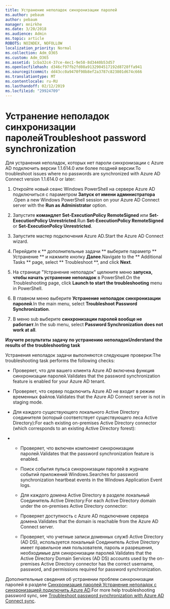 ```yaml
---
title: Устранение неполадок синхронизации паролей
ms.author: pebaum
author: pebaum
manager: mnirkhe
ms.date: 3/20/2018
ms.audience: Admin
ms.topic: article
ROBOTS: NOINDEX, NOFOLLOW
localization_priority: Normal
ms.collection: Adm_O365
ms.custom: Adm_O365
ms.assetid: 1cba32c4-37ce-4ec1-9e58-8d3440b53d57
ms.openlocfilehash: d346cf97fb2fd08a9132904517192d8728ffa941
ms.sourcegitcommit: dd43cc0a9470f98b8ef2a3787c823801d674c666
ms.translationtype: MT
ms.contentlocale: ru-RU
ms.lasthandoff: 02/12/2019
ms.locfileid: "29924709"
---
```

# <a name="troubleshoot-password-synchronization"></a><span data-ttu-id="b6cf7-102">Устранение неполадок синхронизации паролей</span><span class="sxs-lookup"><span data-stu-id="b6cf7-102">Troubleshoot password synchronization</span></span>

<span data-ttu-id="b6cf7-103">Для устранения неполадок, которых нет пароли синхронизации с Azure AD подключить версии 1.1.614.0 или более поздней версии:</span><span class="sxs-lookup"><span data-stu-id="b6cf7-103">To troubleshoot issues where no passwords are synchronized with Azure AD Connect version 1.1.614.0 or later:</span></span>
  
1. <span data-ttu-id="b6cf7-104">Откройте новый сеанс Windows PowerShell на сервере Azure AD подключиться с параметром **Запуск от имени администратора** .</span><span class="sxs-lookup"><span data-stu-id="b6cf7-104">Open a new Windows PowerShell session on your Azure AD Connect server with the **Run as Administrator** option.</span></span> 
    
2. <span data-ttu-id="b6cf7-105">Запустите **командлет Set-ExecutionPolicy RemoteSigned** или **Set-ExecutionPolicy Unrestricted**.</span><span class="sxs-lookup"><span data-stu-id="b6cf7-105">Run **Set-ExecutionPolicy RemoteSigned** or **Set-ExecutionPolicy Unrestricted**.</span></span> 
    
3. <span data-ttu-id="b6cf7-106">Запустите мастер подключения Azure AD.</span><span class="sxs-lookup"><span data-stu-id="b6cf7-106">Start the Azure AD Connect wizard.</span></span>
    
4. <span data-ttu-id="b6cf7-107">Перейдите к \*\* дополнительные задачи \*\* выберите параметр \*\* Устранение \*\* и нажмите кнопку **Далее**.</span><span class="sxs-lookup"><span data-stu-id="b6cf7-107">Navigate to the \*\* Additional Tasks \*\* page, select \*\* Troubleshoot \*\*, and click **Next**.</span></span> 
    
5. <span data-ttu-id="b6cf7-108">На странице "Устранение неполадок" щелкните меню **запуска, чтобы начать устранение неполадок** в PowerShell.</span><span class="sxs-lookup"><span data-stu-id="b6cf7-108">On the Troubleshooting page, click **Launch to start the troubleshooting** menu in PowerShell.</span></span> 
    
6. <span data-ttu-id="b6cf7-109">В главном меню выберите **Устранение неполадок синхронизации паролей**.</span><span class="sxs-lookup"><span data-stu-id="b6cf7-109">In the main menu, select **Troubleshoot Password Synchronization**.</span></span> 
    
7. <span data-ttu-id="b6cf7-110">В меню sub выберите **синхронизации паролей вообще не работает**.</span><span class="sxs-lookup"><span data-stu-id="b6cf7-110">In the sub menu, select **Password Synchronization does not work at all**.</span></span> 
    
 <span data-ttu-id="b6cf7-111">**Изучите результаты задачу по устранению неполадок**</span><span class="sxs-lookup"><span data-stu-id="b6cf7-111">**Understand the results of the troubleshooting task**</span></span>
  
<span data-ttu-id="b6cf7-112">Устранения неполадок задачи выполняются следующие проверки:</span><span class="sxs-lookup"><span data-stu-id="b6cf7-112">The troubleshooting task performs the following checks:</span></span>
  
- <span data-ttu-id="b6cf7-113">Проверяет, что для вашего клиента Azure AD включена функция синхронизации паролей.</span><span class="sxs-lookup"><span data-stu-id="b6cf7-113">Validates that the password synchronization feature is enabled for your Azure AD tenant.</span></span>
    
- <span data-ttu-id="b6cf7-114">Проверяет, что сервер подключить Azure AD не входит в режим временных файлов.</span><span class="sxs-lookup"><span data-stu-id="b6cf7-114">Validates that the Azure AD Connect server is not in staging mode.</span></span>
    
- <span data-ttu-id="b6cf7-115">Для каждого существующего локального Active Directory соединителя (который соответствует существующего леса Active Directory):</span><span class="sxs-lookup"><span data-stu-id="b6cf7-115">For each existing on-premises Active Directory connector (which corresponds to an existing Active Directory forest):</span></span>
    
- 
  - <span data-ttu-id="b6cf7-116">Проверяет, что включен компонент синхронизации паролей.</span><span class="sxs-lookup"><span data-stu-id="b6cf7-116">Validates that the password synchronization feature is enabled.</span></span>
    
  - <span data-ttu-id="b6cf7-117">Поиск события пульса синхронизации паролей в журнале событий приложений Windows.</span><span class="sxs-lookup"><span data-stu-id="b6cf7-117">Searches for password synchronization heartbeat events in the Windows Application Event logs.</span></span>
    
  - <span data-ttu-id="b6cf7-118">Для каждого домена Active Directory в разделе локальный Соединитель Active Directory:</span><span class="sxs-lookup"><span data-stu-id="b6cf7-118">For each Active Directory domain under the on-premises Active Directory connector:</span></span>
    
  - <span data-ttu-id="b6cf7-119">Проверяет доступность с Azure AD подключение сервера домена.</span><span class="sxs-lookup"><span data-stu-id="b6cf7-119">Validates that the domain is reachable from the Azure AD Connect server.</span></span>
    
  - <span data-ttu-id="b6cf7-120">Проверяет, что учетные записи доменных служб Active Directory (AD DS), используется локальный Соединитель Active Directory имеет правильное имя пользователя, пароль и разрешения, необходимые для синхронизации паролей.</span><span class="sxs-lookup"><span data-stu-id="b6cf7-120">Validates that the Active Directory Domain Services (AD DS) accounts used by the on-premises Active Directory connector has the correct username, password, and permissions required for password synchronization.</span></span>
    
<span data-ttu-id="b6cf7-121">Дополнительные сведения об устранении проблем синхронизации паролей в разделе [Синхронизация паролей Устранение неполадок с синхронизацией подключить Azure AD](https://docs.microsoft.com/azure/active-directory/connect/active-directory-aadconnectsync-troubleshoot-password-synchronization).</span><span class="sxs-lookup"><span data-stu-id="b6cf7-121">For more help troubleshooting password sync, see [Troubleshoot password synchronization with Azure AD Connect sync](https://docs.microsoft.com/azure/active-directory/connect/active-directory-aadconnectsync-troubleshoot-password-synchronization).</span></span>
  

